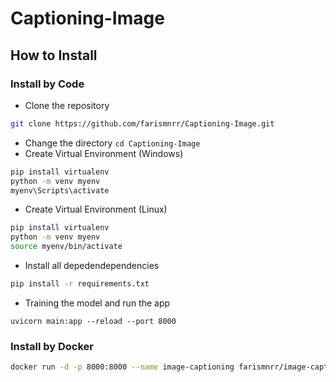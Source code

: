 # Captioning-Image

## How to Install
### Install by Code
- Clone the repository
```sh
git clone https://github.com/farismnrr/Captioning-Image.git
```
- Change the directory `cd Captioning-Image`
- Create Virtual Environment (Windows)
```sh
pip install virtualenv
python -m venv myenv
myenv\Scripts\activate
```
- Create Virtual Environment (Linux)
```sh
pip install virtualenv
python -m venv myenv
source myenv/bin/activate
```
- Install all depedendependencies
```sh
pip install -r requirements.txt
```
- Training the model and run the app
```
uvicorn main:app --reload --port 8000
```

### Install by Docker
```sh
docker run -d -p 8000:8000 --name image-captioning farismnrr/image-captioning:latest
```
